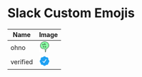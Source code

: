 # Slack Custom Emojis

| Name | Image |
| ---- | ----- |
| ohno | <img src="emojis/ohno.png" width="24" /> |
| verified | <img src="emojis/verified.png" width="24" /> |
